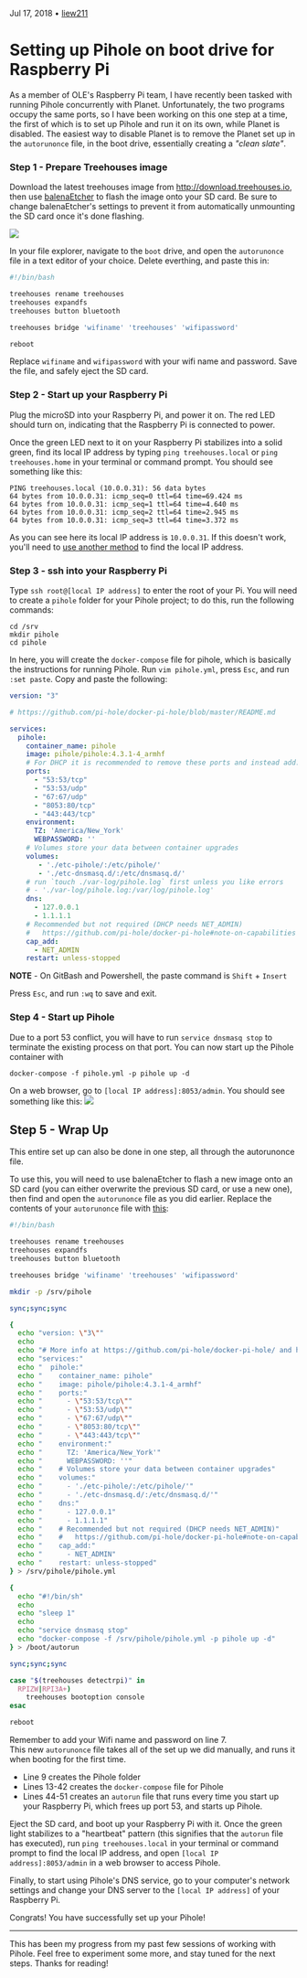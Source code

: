Jul 17, 2018 • [liew211](https://www.github.com/Liew211)  

# Setting up Pihole on boot drive for Raspberry Pi

As a member of OLE's Raspberry Pi team, I have recently been tasked with running Pihole concurrently with Planet.  Unfortunately, the two programs occupy the same ports, so I have been working on this one step at a time, the first of which is to set up Pihole and run it on its own, while Planet is disabled.  The easiest way to disable Planet is to remove the Planet set up in the `autorunonce` file, in the boot drive, essentially creating a *"clean slate"*.  


### Step 1 - Prepare Treehouses image

Download the latest treehouses image from http://download.treehouses.io, then use [balenaEtcher](https://etcher.io) to flash the image onto your SD card.  Be sure to change balenaEtcher's settings to prevent it from automatically unmounting the SD card once it's done flashing.

![](images/balenaEtcher-settings.png)

In your file explorer, navigate to the `boot` drive, and open the `autorunonce` file in a text editor of your choice.  Delete everthing, and paste this in:

```bash
#!/bin/bash

treehouses rename treehouses
treehouses expandfs
treehouses button bluetooth

treehouses bridge 'wifiname' 'treehouses' 'wifipassword'

reboot
```
Replace `wifiname` and `wifipassword` with your wifi name and password.  Save the file, and safely eject the SD card.  


### Step 2 - Start up your Raspberry Pi

Plug the microSD into your Raspberry Pi, and power it on.  The red LED should turn on, indicating that the Raspberry Pi is connected to power.

Once the green LED next to it on your Raspberry Pi stabilizes into a solid green, find its local IP address by typing `ping treehouses.local` or `ping treehouses.home` in your terminal or command prompt.  You should see something like this:
```
PING treehouses.local (10.0.0.31): 56 data bytes
64 bytes from 10.0.0.31: icmp_seq=0 ttl=64 time=69.424 ms
64 bytes from 10.0.0.31: icmp_seq=1 ttl=64 time=4.640 ms
64 bytes from 10.0.0.31: icmp_seq=2 ttl=64 time=2.945 ms
64 bytes from 10.0.0.31: icmp_seq=3 ttl=64 time=3.372 ms
```
As you can see here its local IP address is `10.0.0.31`.  If this doesn't work, you'll need to [use another method](https://www.raspberrypi.org/documentation/remote-access/ip-address.md) to find the local IP address. 


### Step 3 - ssh into your Raspberry Pi

Type `ssh root@[local IP address]` to enter the root of your Pi.  You will need to create a `pihole` folder for your Pihole project; to do this, run the following commands:
```
cd /srv
mkdir pihole
cd pihole
```
In here, you will create the `docker-compose` file for pihole, which is basically the instructions for running Pihole.  Run `vim pihole.yml`, press `Esc`, and run `:set paste`.  Copy and paste the following:

```yaml
version: "3"

# https://github.com/pi-hole/docker-pi-hole/blob/master/README.md

services:
  pihole:
    container_name: pihole
    image: pihole/pihole:4.3.1-4_armhf
    # For DHCP it is recommended to remove these ports and instead add: network_mode: "host"
    ports:
      - "53:53/tcp"
      - "53:53/udp"
      - "67:67/udp"
      - "8053:80/tcp"
      - "443:443/tcp"
    environment:
      TZ: 'America/New_York'
      WEBPASSWORD: ''
    # Volumes store your data between container upgrades
    volumes:
       - './etc-pihole/:/etc/pihole/'
       - './etc-dnsmasq.d/:/etc/dnsmasq.d/'
    # run `touch ./var-log/pihole.log` first unless you like errors
    # - './var-log/pihole.log:/var/log/pihole.log'
    dns:
      - 127.0.0.1
      - 1.1.1.1
    # Recommended but not required (DHCP needs NET_ADMIN)
    #   https://github.com/pi-hole/docker-pi-hole#note-on-capabilities
    cap_add:
      - NET_ADMIN
    restart: unless-stopped
```

**NOTE** - On GitBash and Powershell, the paste command is `Shift` + `Insert`

Press `Esc`, and run `:wq` to save and exit.  


### Step 4 - Start up Pihole

Due to a port 53 conflict, you will have to run `service dnsmasq stop` to terminate the existing process on that port.  You can now start up the Pihole container with 
```
docker-compose -f pihole.yml -p pihole up -d
```
On a web browser, go to `[local IP address]:8053/admin`.  You should see something like this:
![](images/pihole-dashboard.png)


## Step 5 - Wrap Up

This entire set up can also be done in one step, all through the autorunonce file.   

To use this, you will need to use balenaEtcher to flash a new image onto an SD card (you can either overwrite the previous SD card, or use a new one), then find and open the `autorunonce` file as you did earlier.  Replace the contents of your `autorunonce` file with [this](https://www.github.com/treehouses/builder/blob/master/examples/pihole_autorunonce):
```sh
#!/bin/bash

treehouses rename treehouses
treehouses expandfs
treehouses button bluetooth

treehouses bridge 'wifiname' 'treehouses' 'wifipassword'

mkdir -p /srv/pihole

sync;sync;sync

{
  echo "version: \"3\""
  echo
  echo "# More info at https://github.com/pi-hole/docker-pi-hole/ and https://docs.pi-hole.net/"
  echo "services:"
  echo "  pihole:"
  echo "    container_name: pihole"
  echo "    image: pihole/pihole:4.3.1-4_armhf"
  echo "    ports:"
  echo "      - \"53:53/tcp\""
  echo "      - \"53:53/udp\""
  echo "      - \"67:67/udp\""
  echo "      - \"8053:80/tcp\""
  echo "      - \"443:443/tcp\""
  echo "    environment:"
  echo "      TZ: 'America/New_York'"
  echo "      WEBPASSWORD: ''"
  echo "    # Volumes store your data between container upgrades"
  echo "    volumes:"
  echo "      - './etc-pihole/:/etc/pihole/'"
  echo "      - './etc-dnsmasq.d/:/etc/dnsmasq.d/'"
  echo "    dns:"
  echo "      - 127.0.0.1"
  echo "      - 1.1.1.1"
  echo "    # Recommended but not required (DHCP needs NET_ADMIN)"
  echo "    #   https://github.com/pi-hole/docker-pi-hole#note-on-capabilities"
  echo "    cap_add:"
  echo "      - NET_ADMIN"
  echo "    restart: unless-stopped"
} > /srv/pihole/pihole.yml

{
  echo "#!/bin/sh"
  echo
  echo "sleep 1"
  echo
  echo "service dnsmasq stop"
  echo "docker-compose -f /srv/pihole/pihole.yml -p pihole up -d"
} > /boot/autorun

sync;sync;sync

case "$(treehouses detectrpi)" in
  RPIZW|RPI3A+)
    treehouses bootoption console
esac

reboot
```
Remember to add your Wifi name and password on line 7.  
This new `autorunonce` file takes all of the set up we did manually, and runs it when booting for the first time.  
- Line 9 creates the Pihole folder
- Lines 13-42 creates the `docker-compose` file for Pihole
- Lines 44-51 creates an `autorun` file that runs every time you start up your Raspberry Pi, which frees up port 53, and starts up Pihole.  

Eject the SD card, and boot up your Raspberry Pi with it.  Once the green light stabilizes to a "heartbeat" pattern (this signifies that the `autorun` file has executed), run `ping treehouses.local` in your terminal or command prompt to find the local IP address, and open `[local IP address]:8053/admin` in a web browser to access Pihole.  

Finally, to start using Pihole's DNS service, go to your computer's network settings and change your DNS server to the `[local IP address]` of your Raspberry Pi.

Congrats!  You have successfully set up your Pihole!

---  

This has been my progress from my past few sessions of working with Pihole.  Feel free to experiment some more, and stay tuned for the next steps.  Thanks for reading!
